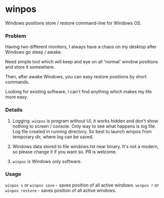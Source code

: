 # winpos

Windows positions store / restore command-line for Windows OS.

### Problem

Having two different monitors, I always have a chaos on my desktop 
after Windows go sleep / awake.

Need simple tool which will keep and eye on all 'normal' window 
positions and store it somewhere.

Then, after awake Windows, you can easy restore positions by short commands.

Looking for existing software, I can't find anything which makes 
my life more easy.


### Details

1. Logging. `winpos` is program without UI, it works hidden 
and don't show nothing to screen / console. Only way to see what happens
is log file. Log file created in running directory. So best to launch 
winpos from temporary dir, where log can be saved.

2. Windows data stored to file windows.txt near binary. It's not a modern, 
so please change it if you want so. PR is welcome.

3. `winpos` is Windows only software.


### Usage

`winpos s` or `winpos save` - saves position of all active windows.
`winpos r` or `winpos restore` - saves position of all active windows.



